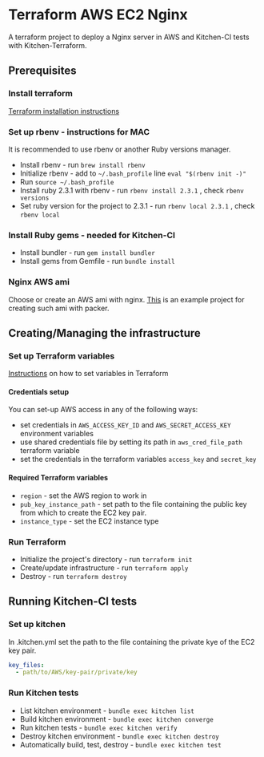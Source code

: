 # Terraform AWS EC2 Nginx

A terraform project to deploy a Nginx server in AWS and Kitchen-CI tests with Kitchen-Terraform.

## Prerequisites

### Install terraform

[Terraform installation instructions](https://www.terraform.io/intro/getting-started/install.html#installing-terraform)

### Set up rbenv - instructions for MAC

It is recommended to use rbenv or another Ruby versions manager.

* Install rbenv - run `brew install rbenv`
* Initialize rbenv - add to `~/.bash_profile` line `eval "$(rbenv init -)"`
* Run `source ~/.bash_profile`
* Install ruby 2.3.1 with rbenv - run `rbenv install 2.3.1` , check `rbenv versions`
* Set ruby version for the project to 2.3.1 - run `rbenv local 2.3.1` , check `rbenv local`

### Install Ruby gems - needed for Kitchen-CI

* Install bundler - run `gem install bundler`
* Install gems from Gemfile - run `bundle install`

### Nginx AWS ami

Choose or create an AWS ami with nginx. [This](https://github.com/slavrd/packer-aws-nginx64) is an example project for creating such ami with packer.

## Creating/Managing the infrastructure

### Set up Terraform variables

[Instructions](https://learn.hashicorp.com/terraform/getting-started/variables.html#assigning-variables) on how to set variables in Terraform

#### Credentials setup

You can set-up AWS access in any of the following ways:

* set credentials in `AWS_ACCESS_KEY_ID` and `AWS_SECRET_ACCESS_KEY` environment variables
* use shared credentials file by setting its path in `aws_cred_file_path` terraform variable
* set the credentials in the terraform variables `access_key` and `secret_key`

#### Required Terraform variables

* `region` - set the AWS region to work in
* `pub_key_instance_path` - set path to the file containing the public key from which to create the EC2 key pair.
* `instance_type` - set the EC2 instance type

### Run Terraform

* Initialize the project's directory - run `terraform init`
* Create/update infrastructure - run `terraform apply`
* Destroy - run `terraform destroy`

## Running Kitchen-CI tests

### Set up kitchen

In .kitchen.yml set the path to the file containing the private kye of the EC2 key pair.

```YAML
key_files:
  - path/to/AWS/key-pair/private/key
```

### Run Kitchen tests

* List kitchen environment - `bundle exec kitchen list`
* Build kitchen environment - `bundle exec kitchen converge`
* Run kitchen tests - `bundle exec kitchen verify`
* Destroy kitchen environment - `bundle exec kitchen destroy`
* Automatically build, test, destroy - `bundle exec kitchen test`